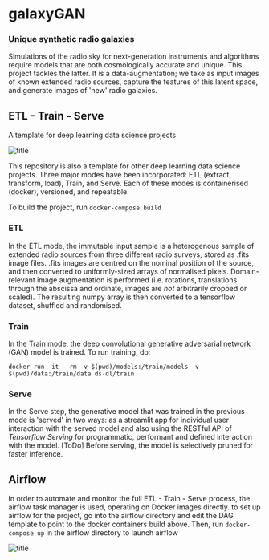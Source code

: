 # galaxyGAN

### Unique synthetic radio galaxies

Simulations of the radio sky for next-generation instruments and algorithms require models that are both cosmologically accurate and unique. This project tackles the latter. It is a data-augmentation; we take as input images of known extended radio sources, capture the features of this latent space, and generate images of 'new' radio galaxies.



## ETL - Train - Serve

A template for deep learning data science projects

![title](https://github.com/richarms/galaxyGAN/blob/master/images/ETL_Train_Serve.png)

This repository is also a template for other deep learning data science projects. Three major modes have been incorporated: ETL (extract, transform, load), Train, and Serve. Each of these modes is containerised (docker), versioned, and repeatable.

To build the project, run `docker-compose build`

### ETL

In the ETL mode, the immutable input sample is a heterogenous sample of extended radio sources from three different radio surveys, stored as .fits image files. .fits images are centred on the nominal position of the source, and then converted to uniformly-sized arrays of normalised pixels. Domain-relevant image augmentation is performed (i.e. rotations, translations through the abscissa and ordinate, images are *not* arbitrarily cropped or scaled). The resulting numpy array is then converted to a tensorflow dataset, shuffled and randomised.

### Train

In the Train mode, the deep convolutional generative adversarial network (GAN) model is trained. To run training, do:

`docker run -it --rm -v $(pwd)/models:/train/models -v $(pwd)/data:/train/data ds-dl/train`

### Serve

In the Serve step, the generative model that was trained in the previous mode is 'served' in two ways: as a streamlit app for individual user interaction with the served model and also using the RESTful API of *Tensorflow Serving* for programmatic, performant and defined interaction with the model. [ToDo] Before serving, the model is selectively pruned for faster inference.

## Airflow

In order to automate and monitor the full ETL - Train - Serve process, the airflow task manager is used, operating on Docker images directly. to set up airflow for the project, go into the airflow directory and edit the DAG template to point to the docker containers build above. Then, run `docker-compose up` in the airflow directory to launch airflow

![title](https://github.com/richarms/galaxyGAN/blob/master/images/airflow.png)

